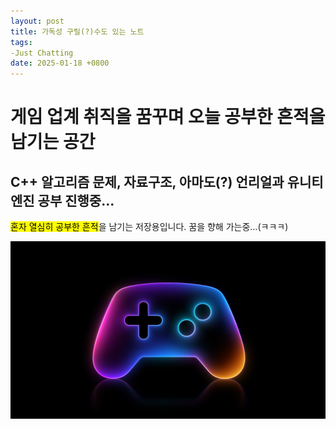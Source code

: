 ```yaml
---
layout: post
title: 가독성 구릴(?)수도 있는 노트
tags: 
-Just Chatting
date: 2025-01-18 +0800
---
```


# 게임 업계 취직을 꿈꾸며 오늘 공부한 흔적을 남기는 공간

## C++ 알고리즘 문제, 자료구조, 아마도(?) 언리얼과 유니티엔진 공부 진행중...
<mark>혼자 열심히 공부한 흔적</mark>을 남기는 저장용입니다. 꿈을 향해 가는중...(ㅋㅋㅋ)

![게임](./PostImage/2048.jpeg)

